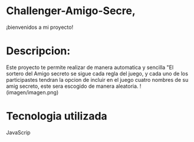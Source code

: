 # Challenger-Amigo-Secre‚
¡bienvenidos a mi proyecto!
# Descripcion:
Este proyecto te permite realizar de manera automatica y sencilla "El sortero del Amigo secreto
se sigue cada regla del juego, y cada uno de los participastes tendran la opcion de incluir en
el juego cuatro nombres de su amig secreto, este sera escogido de manera aleatoria.
!(imagen/imagen.png)

# Tecnologia utilizada 
JavaScrip

